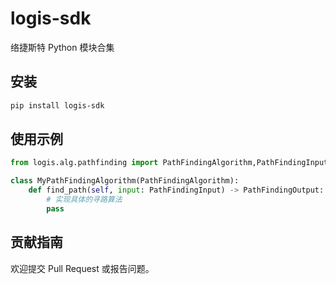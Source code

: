 # logis-sdk

络捷斯特 Python 模块合集

## 安装

```bash
pip install logis-sdk
```

## 使用示例

```python
from logis.alg.pathfinding import PathFindingAlgorithm,PathFindingInput,PathFindingOutput

class MyPathFindingAlgorithm(PathFindingAlgorithm):
    def find_path(self, input: PathFindingInput) -> PathFindingOutput:
        # 实现具体的寻路算法
        pass

```

## 贡献指南

欢迎提交 Pull Request 或报告问题。